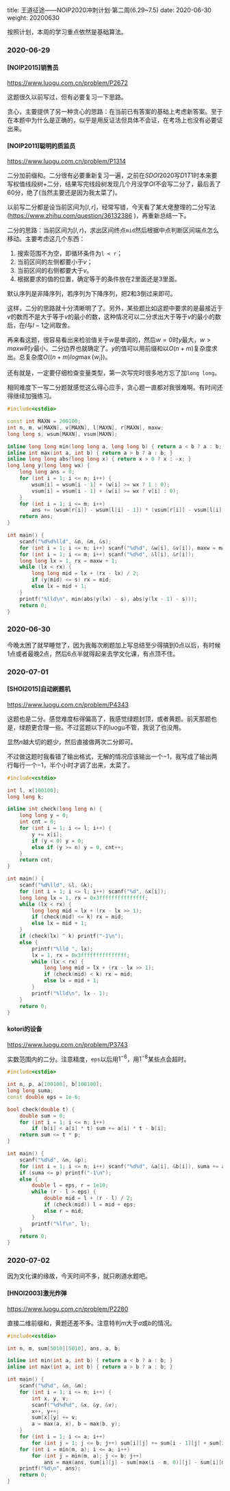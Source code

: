 title: 王道征途——NOIP2020冲刺计划·第二周(6.29~7.5)
date: 2020-06-30
weight: 20200630
<!--more-->
按照计划，本周的学习重点依然是基础算法。

### 2020-06-29
#### [NOIP2015]销售员
https://www.luogu.com.cn/problem/P2672

这题很久以前写过，但有必要复习一下思路。

贪心，主要提供了另一种贪心的思路：在当前已有答案的基础上考虑新答案。至于在本题中为什么是正确的，似乎是用反证法但具体不会证，在考场上也没有必要证出来。

#### [NOIP2011]聪明的质监员
https://www.luogu.com.cn/problem/P1314

二分加前缀和。二分很有必要重新复习一遍，之前在$SDOI2020$写$D1T1$时本来要写权值线段树+二分，结果写完线段树发现几个月没学$OI$不会写二分了，最后丢了$60$分，绝了(当然主要还是因为我太菜了)。

以前写二分都是设当前区间为$[l,r]$，经常写错，今天看了某大佬整理的二分写法(https://www.zhihu.com/question/36132386 )，再重新总结一下。

二分的思路：当前区间为$[l,r)$，求出区间终点$\texttt{mid}$然后根据中点判断区间端点怎么移动。主要考虑这几个东西：
1. 搜索范围不为空，即循环条件为`l < r`；
2. 当前区间的左侧都要小于$v$；
3. 当前区间的右侧都要大于$v$。
4. 根据要求的值的位置，确定等于的条件放在$2$里面还是$3$里面。

默认序列是非降序列，若序列为下降序列，把$2$和$3$倒过来即可。

这样，二分的思路就十分清晰明了了。另外，某些题比如这题中要求的是最接近于$v$的数而不是大于等于$v$的最小的数，这种情况可以二分求出大于等于$v$的最小的数后，在$l$与$l-1$之间取舍。

再来看这题，很容易看出来检验值关于$w$是单调的，然后$w=0$时$y$最大，$w > maxw$时$y$最小，二分边界也就确定了。$y$的值可以用前缀和以$O(n+m)$复杂度求出。总复杂度$O((n+m)log\max\{w_i\})$。

还有就是，一定要仔细检查变量类型，第一次写完时很多地方忘了加$\texttt{long long}$。

相同难度下一写二分题就感觉这么得心应手，贪心题一直都对我很难啊。有时间还得继续加强练习。

```cpp
#include<cstdio>

const int MAXN = 200100;
int n, m, w[MAXN], v[MAXN], l[MAXN], r[MAXN], maxw;
long long s, wsum[MAXN], vsum[MAXN];

inline long long min(long long a, long long b) { return a < b ? a : b; }
inline int max(int a, int b) { return a > b ? a : b; }
inline long long abs(long long x) { return x > 0 ? x : -x; }
long long y(long long wx) {
    long long ans = 0;
    for (int i = 1; i <= n; i++) {
        wsum[i] = wsum[i - 1] + (w[i] >= wx ? 1 : 0);
        vsum[i] = vsum[i - 1] + (w[i] >= wx ? v[i] : 0);
    }
    for (int i = 1; i <= m; i++)
        ans += (wsum[r[i]] - wsum[l[i] - 1]) * (vsum[r[i]] - vsum[l[i] - 1]);
    return ans;
}

int main() {
    scanf("%d%d%lld", &n, &m, &s);
    for (int i = 1; i <= n; i++) scanf("%d%d", &w[i], &v[i]), maxw = max(maxw, w[i]);
    for (int i = 1; i <= m; i++) scanf("%d%d", &l[i], &r[i]);
    long long lx = 1, rx = maxw + 1;
    while (lx < rx) {
        long long mid = lx + (rx - lx) / 2;
        if (y(mid) <= s) rx = mid;
        else lx = mid + 1;
    }
    printf("%lld\n", min(abs(y(lx) - s), abs(y(lx - 1) - s)));
    return 0;
}
```

### 2020-06-30
今晚太困了就早睡觉了，因为我每次刷题加上写总结至少得搞到$0$点以后，有时候$1$点或者最晚$2$点，然后$6$点半就得起来去学文化课，有点顶不住。

### 2020-07-01
#### [SHOI2015]自动刷题机
https://www.luogu.com.cn/problem/P4343

这题也是二分。感觉难度标得偏高了，我感觉绿题封顶，或者黄题。前天那题也是，绿题更合理一些。不过蓝题以下的luogu不管，我说了也没用。

显然$n$越大切的题少，然后直接做两次二分即可。

不过做这题时我看错了输出格式，无解的情况应该输出一个$-1$，我写成了输出两行每行一个$-1$，半个小时才调了出来，太菜了。

```cpp
#include<cstdio>

int l, x[100100];
long long k;

inline int check(long long n) {
    long long y = 0;
    int cnt = 0;
    for (int i = 1; i <= l; i++) {
        y += x[i];
        if (y < 0) y = 0;
        else if (y >= n) y = 0, cnt++;
    }
    return cnt;
}

int main() {
    scanf("%d%lld", &l, &k);
    for (int i = 1; i <= l; i++) scanf("%d", &x[i]);
    long long lx = 1, rx = 0x3fffffffffffffff;
    while (lx < rx) {
        long long mid = lx + (rx - lx >> 1);
        if (check(mid) <= k) rx = mid;
        else lx = mid + 1;
    }
    if (check(lx) ^ k) printf("-1\n");
    else {
        printf("%lld ", lx);
        lx = 1, rx = 0x3fffffffffffffff;
        while (lx < rx) {
            long long mid = lx + (rx - lx >> 1);
            if (check(mid) < k) rx = mid;
            else lx = mid + 1;
        }
        printf("%lld\n", lx - 1);
    }
    return 0;
}
```

#### kotori的设备
https://www.luogu.com.cn/problem/P3743

实数范围内的二分。注意精度，$\texttt{eps}$以后用$1^{-6}$，用$1^{-8}$某些点会超时。

```cpp
#include<cstdio>

int n, p, a[100100], b[100100];
long long suma;
const double eps = 1e-6;

bool check(double t) {
    double sum = 0;
    for (int i = 1; i <= n; i++)
        if (b[i] < a[i] * t) sum += a[i] * t - b[i];
    return sum <= t * p;
}

int main() {
    scanf("%d%d", &n, &p);
    for (int i = 1; i <= n; i++) scanf("%d%d", &a[i], &b[i]), suma += a[i];
    if (suma <= p) printf("-1\n");
    else {
        double l = eps, r = 1e10;
        while (r - l > eps) {
            double mid = l + (r - l) / 2;
            if (check(mid)) l = mid + eps;
            else r = mid;
        }
        printf("%lf\n", l);
    }
    return 0;
}
```

### 2020-07-02
因为文化课的缘故，今天时间不多，就只刷道水题吧。

#### [HNOI2003]激光炸弹
https://www.luogu.com.cn/problem/P2280

直接二维前缀和，黄题还差不多。注意特判$m$大于$a$或$b$的情况。

```cpp
#include<cstdio>

int n, m, sum[5010][5010], ans, a, b;

inline int min(int a, int b) { return a < b ? a : b; }
inline int max(int a, int b) { return a > b ? a : b; }

int main() {
    scanf("%d%d", &n, &m);
    for (int i = 1; i <= n; i++) {
        int x, y, v;
        scanf("%d%d%d", &x, &y, &v);
        x++, y++;
        sum[x][y] += v;
        a = max(a, x), b = max(b, y);
    }
    for (int i = 1; i <= a; i++)
        for (int j = 1; j <= b; j++) sum[i][j] += sum[i - 1][j] + sum[i][j - 1] - sum[i - 1][j - 1];
    for (int i = min(m, a); i <= a; i++)
        for (int j = min(m, a); j <= b; j++) 
            ans = max(ans, sum[i][j] - sum[max(i - m, 0)][j] - sum[i][max(j - m, 0)] + sum[max(i - m, 0)][max(j - m, 0)]);
    printf("%d\n", ans);
    return 0;
}
```